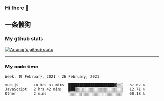 ### Hi there 👋

## 一条懒狗
<!--
**kiss-me-quickly/kiss-me-quickly** is a ✨ _special_ ✨ repository because its `README.md` (this file) appears on your GitHub profile.

Here are some ideas to get you started:

- 🔭 I’m currently working on ...
- 🌱 I’m currently learning ...
- 👯 I’m looking to collaborate on ...
- 🤔 I’m looking for help with ...
- 💬 Ask me about ...
- 📫 How to reach me: ...
- 😄 Pronouns: ...
- ⚡ Fun fact: ...
-->


### My gtihub stats

[![Anurag's github stats](https://github-readme-stats.vercel.app/api?username=kiss-me-quickly)](https://github.com/anuraghazra/github-readme-stats)

***

### My code time

<!--START_SECTION:waka-->
```text
Week: 19 February, 2021 - 26 February, 2021

Vue.js       18 hrs 31 mins  █████████████████████▓░░░   87.02 % 
JavaScript   2 hrs 42 mins   ███▒░░░░░░░░░░░░░░░░░░░░░   12.71 % 
Other        2 mins          ░░░░░░░░░░░░░░░░░░░░░░░░░   00.18 % 
```
<!--END_SECTION:waka-->
